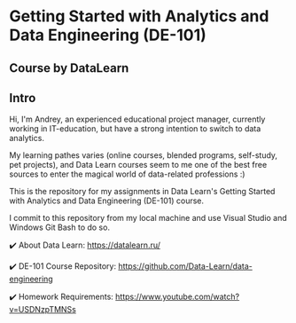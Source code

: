 # Getting Started with Analytics and Data Engineering (DE-101) 
## Course by DataLearn
## Intro

Hi, I'm Andrey, an experienced educational project manager, currently working in IT-education, but have a strong intention to switch to data analytics.

My learning pathes varies (online courses, blended programs, self-study, pet projects), and Data Learn courses seem to me one of the best free sources to enter the magical world of data-related professions :)

This is the repository for my assignments in Data Learn's Getting Started with Analytics and Data Engineering (DE-101) course.

I commit to this repository from my local machine and use Visual Studio and Windows Git Bash to do so.

✔️ About Data Learn: https://datalearn.ru/

✔️ DE-101 Course Repository: https://github.com/Data-Learn/data-engineering

✔️ Homework Requirements: https://www.youtube.com/watch?v=USDNzpTMNSs
